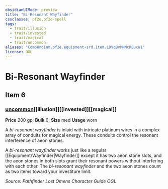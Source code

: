 ```yaml
---
obsidianUIMode: preview
title: "Bi-Resonant Wayfinder"
cssclasses: pf2e,pf2e-spell
tags:
  - trait/illusion
  - trait/invested
  - trait/magical
  - trait/uncommon
aliases: "Compendium.pf2e.equipment-srd.Item.LDVqBvMNNcRBucW1"
license: OGL
---
```

# Bi-Resonant Wayfinder
## Item 6
### [uncommon](uncommon "Uncommon Rarity Trait")[[illusion]][[invested]][[magical]]


**Price** 200 gp; 
**Bulk** 0; **Size** med
**Usage** worn

A _bi-resonant wayfinder_ is inlaid with intricate platinum wires in a complex array of conduits for magical energy. These conduits control the resonant interference of aeon stones.

A _bi-resonant wayfinder_ works just like a regular [[Equipment/Wayfinder|Wayfinder]] except it has two aeon stone slots, and the aeon stones in both slots grant their resonant powers without interfering with each other. The _bi-resonant wayfinder_ and the two aeon stones count as two items toward your investiture limit.

*Source: Pathfinder Lost Omens Character Guide*
*OGL*